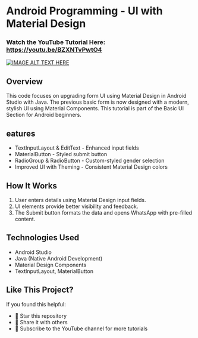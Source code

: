 # Android Programming - UI with Material Design

### Watch the YouTube Tutorial Here: https://youtu.be/BZXNTvPwtO4
[![IMAGE ALT TEXT HERE](https://img.youtube.com/vi/BZXNTvPwtO4/0.jpg)](https://www.youtube.com/watch?v=BZXNTvPwtO4)

## Overview
This code focuses on upgrading form UI using Material Design in Android Studio with Java. The previous basic form is now designed with a modern, stylish UI using Material Components. This tutorial is part of the Basic UI Section for Android beginners.

## eatures
* TextInputLayout & EditText - Enhanced input fields
* MaterialButton - Styled submit button
* RadioGroup & RadioButton - Custom-styled gender selection
* Improved UI with Theming - Consistent Material Design colors

## How It Works
1. User enters details using Material Design input fields.
2. UI elements provide better visibility and feedback.
3. The Submit button formats the data and opens WhatsApp with pre-filled content.

## Technologies Used
* Android Studio
* Java (Native Android Development)
* Material Design Components
* TextInputLayout, MaterialButton

## Like This Project?
If you found this helpful:
* 🌟 Star this repository
* 🔄 Share it with others
* 📩 Subscribe to the YouTube channel for more tutorials